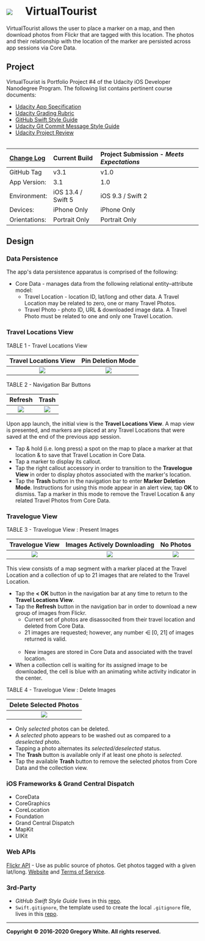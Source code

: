 # ![][AppIcon]&nbsp;&nbsp;&nbsp;&nbsp;&nbsp;VirtualTourist

VirtualTourist allows the user to place a marker on a map, and then download photos from Flickr that are tagged with this location.  The photos and their relationship with the location of the marker are persisted across app sessions via Core Data.

## Project

VirtualTourist is Portfolio Project #4 of the Udacity iOS Developer Nanodegree Program.  The following list contains pertinent course documents:

* [Udacity App Specification][AppSpec]
* [Udacity Grading Rubric][GradingRubric]
* [GitHub Swift Style Guide][SwiftStyleGuide]
* [Udacity Git Commit Message Style Guide][CommitMsgStyleGuide]
* [Udacity Project Review][ProjectReview]<br/><br/>

| [Change Log][ChangeLog] | Current Build          | Project Submission - ***Meets Expectations*** | 
| :----------             | :-----------------     | :-------------                                | 
| GitHub Tag              | v3.1                   | v1.0                                          | 
| App Version:            | 3.1                    | 1.0                                           | 
| Environment:            | iOS 13.4 / Swift 5     | iOS 9.3 / Swift 2                             | 
| Devices:                | iPhone Only            | iPhone Only                                   | 
| Orientations:           | Portrait Only          | Portrait Only                                 | 

## Design

### Data Persistence

The app's data persistence apparatus is comprised of the following:

* Core Data - manages data from the following relational entity–attribute model:
  - Travel Location - location ID, lat/long and other data.  A Travel Location may be related to zero, one or many Travel Photos.
  - Travel Photo - photo ID, URL & downloaded image data.  A Travel Photo must be related to one and only one Travel Location.

### Travel Locations View

TABLE 1 - Travel Locations View 

| **Travel Locations View** | **Pin Deletion Mode** | 
| :-----------------------: | :-------------------: |
| ![][TravLocsView]         | ![][Pin2Delete]       | 

TABLE 2 - Navigation Bar Buttons 

| Refresh            | Trash            |
| :---:              | :---:            |
| ![][RefreshButton] | ![][TrashButton] | 

Upon app launch, the initial view is the **Travel Locations View**.  A map view is presented, and markers are placed at any Travel Locations that were saved at the end of the previous app session.  

* Tap & hold (i.e. long press) a spot on the map to place a marker at that location & to save that Travel Location in Core Data.
* Tap a marker to display its callout.
* Tap the right callout accessory in order to transition to the **Travelogue View** in order to display photos associated with the marker's location.
* Tap the **Trash** button in the navigation bar to enter **Marker Deletion Mode**.  Instructions for using this mode appear in an alert view, tap **OK** to dismiss.  Tap a marker in this mode to remove the Travel Location & any related Travel Photos from Core Data.

### Travelogue View

TABLE 3 - Travelogue View : Present Images

| **Travelogue View** | **Images Actively Downloading**  | **No Photos**  |
| :-----------------: | :------------------------------: | :-----------:  |
| ![][TravView]       | ![][ActInds]                     | ![][EmptyTrav] |

This view consists of a map segment with a marker placed at the Travel Location and a collection of up to 21 images that are related to the Travel Location.

* Tap the **< OK** button in the navigation bar at any time to return to the **Travel Locations View**.
* Tap the **Refresh** button in the navigation bar in order to download a new group of images from Flickr.
  - Current set of photos are disassocited from their travel location and deleted from Core Data.
  - 21 images are requested;  however, any number ⋲ [0, 21] of images returned is valid.<br/><br/>
  - New images are stored in Core Data and associated with the travel location.
* When a collection cell is waiting for its assigned image to be downloaded, the cell is blue with an animating white activity indicator in the center.


TABLE 4 - Travelogue View : Delete Images

| **Delete Selected Photos** | 
| :------------------------: | 
| ![][SelPhotos]             | 

* Only *selected* photos can be deleted.
* A *selected* photo appears to be washed out as compared to a *deselected* photo.
* Tapping a photo alternates its *selected/deselected* status.
* The **Trash** button is available only if at least one photo is *selected*.
* Tap the available **Trash** button to remove the selected photos from Core Data and the collection view.

### iOS Frameworks & Grand Central Dispatch

* CoreData
* CoreGraphics
* CoreLocation
* Foundation
* Grand Central Dispatch
* MapKit
* UIKit

### Web APIs

[Flickr API][FlickrAPI] - Use as public source of photos.  Get photos tagged with a given lat/long.  [Website][FlickrWebsite] and [Terms of Service][FlickrTermsOfService].

### 3rd-Party

* *GitHub Swift Style Guide* lives in this [repo][StyleGuideRepo].
* `Swift.gitignore`, the template used to create the local `.gitignore` file, lives in this [repo][GitIgnoreRepo].

---
**Copyright © 2016-2020 Gregory White. All rights reserved.**





[ChangeLog]:             ./Paperwork/READMEFiles/ChangeLog.md

[CoreData]:              ./Paperwork/READMEFiles/CoreData.md
[Foundation]:            ./Paperwork/READMEFiles/Foundation.md
[GCD]:                   ./Paperwork/READMEFiles/GCD.md
[MapKit]:                ./Paperwork/READMEFiles/MapKit.md
[UIKit]:                 ./Paperwork/READMEFiles/UIKit.md

[ActInds]:               ./Paperwork/images/ActivityIndicators_300x534.png
[AppIcon]:               ./Paperwork/images/VirtualTourist_80.png
[EmptyTrav]:             ./Paperwork/images/EmptyTravelogue_300x534.png
[Pin2Delete]:            ./Paperwork/images/TapPinToDelete_300x534.png
[RefreshButton]:         ./Paperwork/images/RefreshButtonIcon_50.png
[SelPhotos]:             ./Paperwork/images/SelectedPhotos_300x534.png
[TrashButton]:           ./Paperwork/images/TrashButtonIcon_50.png
[TravLocsView]:          ./Paperwork/images/TravelLocationsView_300x534.png
[TravView]:              ./Paperwork/images/TravelogueView_300x534.png

[AppSpec]:               ./Paperwork/Udacity/UdacityAppSpecification.pdf
[CommitMsgStyleGuide]:   ./Paperwork/Udacity/UdacityGitCommitMessageStyleGuide.pdf
[GradingRubric]:         ./Paperwork/Udacity/UdacityGradingRubric.pdf
[ProjectReview]:         ./Paperwork/Udacity/UdacityProjectReview.pdf
[SwiftStyleGuide]:       ./Paperwork/Udacity/GitHubSwiftStyleGuide.pdf  

[FlickrAPI]:             https://www.flickr.com/services/api/
[FlickrTermsOfService]:  https://policies.yahoo.com/us/en/yahoo/terms/utos/index.htm
[FlickrWebsite]:         https://www.flickr.com/
[GitIgnoreRepo]:         https://github.com/github/gitignore
[StyleGuideRepo]:        https://github.com/github/swift-style-guide


